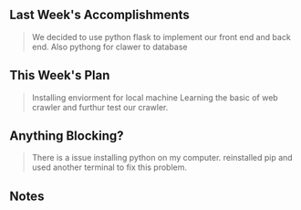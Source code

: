## Last Week's Accomplishments

> We decided to use python flask to implement our front end and back end. Also pythong for clawer to database

## This Week's Plan

> Installing enviorment for local machine
> Learning the basic of web crawler and furthur test our crawler.

## Anything Blocking?

> There is a issue installing python on my computer. reinstalled pip and used another terminal to fix this problem.

## Notes

> 

